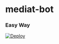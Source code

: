 # mediat-bot
### Easy Way
[![Deploy](https://www.herokucdn.com/deploy/button.svg)](https://heroku.com/deploy?template=https://github.com/swahilihits/media-bot)
